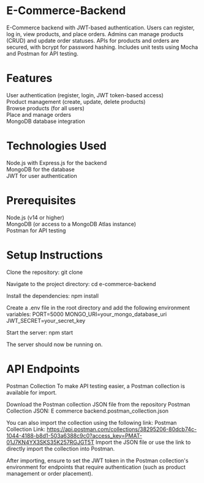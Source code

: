 # E-Commerce-Backend
E-Commerce backend with JWT-based authentication. Users can register, log in, view products, and place orders. Admins can manage products (CRUD) and update order statuses. APIs for products and orders are secured, with bcrypt for password hashing. Includes unit tests using Mocha and Postman for API testing.

# Features
User authentication (register, login, JWT token-based access) <br>
Product management (create, update, delete products) <br>
Browse products (for all users)  <br>
Place and manage orders <br>
MongoDB database integration <br>

# Technologies Used
Node.js with Express.js for the backend <br>
MongoDB for the database <br>
JWT for user authentication <br>

# Prerequisites
Node.js (v14 or higher) <br>
MongoDB (or access to a MongoDB Atlas instance) <br>
Postman for API testing <br>

# Setup Instructions

Clone the repository:
git clone 

Navigate to the project directory:
cd e-commerce-backend

Install the dependencies:
npm install

Create a .env file in the root directory and add the following environment variables:
PORT=5000
MONGO_URI=your_mongo_database_uri
JWT_SECRET=your_secret_key

Start the server:
npm start

The server should now be running on.


# API Endpoints

Postman Collection
To make API testing easier, a Postman collection is available for import.

Download the Postman collection JSON file from the repository
Postman Collection JSON: E commerce backend.postman_collection.json

You can also import the collection using the following link:
Postman Collection Link: https://api.postman.com/collections/38295206-80dcb74c-1044-4188-b8d1-503a6388c9c0?access_key=PMAT-01J7KN4YX3SKS35K257RGJGT5T
Import the JSON file or use the link to directly import the collection into Postman.

After importing, ensure to set the JWT token in the Postman collection's environment for endpoints that require authentication (such as product management or order placement).
